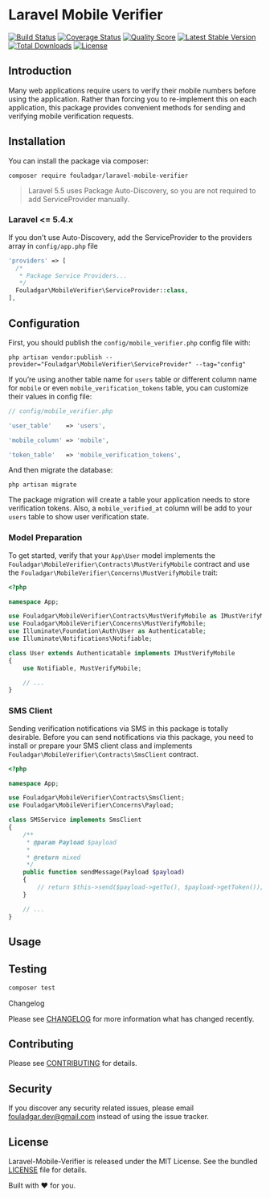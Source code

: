 # Laravel Mobile Verifier

[![Build Status](https://travis-ci.org/mohammad-fouladgar/laravel-mobile-verifier.svg?branch=master)](https://travis-ci.org/mohammad-fouladgar/laravel-mobile-verifier)
[![Coverage Status](https://coveralls.io/repos/github/mohammad-fouladgar/laravel-mobile-verifier/badge.svg)](https://coveralls.io/github/mohammad-fouladgar/laravel-mobile-verifier)
[![Quality Score](https://img.shields.io/scrutinizer/g/mohammad-fouladgar/laravel-mobile-verifier.svg?style=flat-square)](https://scrutinizer-ci.com/g/mohammad-fouladgar/laravel-mobile-verifier)
[![Latest Stable Version](https://poser.pugx.org/fouladgar/laravel-mobile-verifier/v/stable)](https://packagist.org/packages/fouladgar/laravel-mobile-verifier)
[![Total Downloads](https://poser.pugx.org/fouladgar/laravel-mobile-verifier/downloads)](https://packagist.org/packages/fouladgar/laravel-mobile-verifier)
[![License](https://poser.pugx.org/fouladgar/laravel-mobile-verifier/license)](https://packagist.org/packages/fouladgar/laravel-mobile-verifier)


## Introduction
Many web applications require users to verify their mobile numbers before using the application. Rather than forcing you to re-implement this on each application, this package provides convenient methods for sending and verifying mobile verification requests.


## Installation

You can install the package via composer:

```shell
composer require fouladgar/laravel-mobile-verifier
```
> Laravel 5.5 uses Package Auto-Discovery, so you are not required to add ServiceProvider manually.

### Laravel <= 5.4.x

If you don't use Auto-Discovery, add the ServiceProvider to the providers array in ``config/app.php`` file

```php
'providers' => [
  /*
   * Package Service Providers...
   */
  Fouladgar\MobileVerifier\ServiceProvider::class,
],
```


## Configuration

First, you should publish the `config/mobile_verifier.php` config file with:

```
php artisan vendor:publish --provider="Fouladgar\MobileVerifier\ServiceProvider" --tag="config"
```

If you’re using another table name for `users` table or different column name for `mobile` or even `mobile_verification_tokens` table, you can customize their values in config file:

```php
// config/mobile_verifier.php

'user_table'    => 'users',

'mobile_column' => 'mobile',

'token_table'   => 'mobile_verification_tokens',
```

And then migrate the database:
```
php artisan migrate
``` 

The package migration will create a table your application needs to store verification tokens. Also, a `mobile_verified_at` column will be add to your `users` table to show user verification state.

### Model Preparation

To get started, verify that your `App\User` model implements the `Fouladgar\MobileVerifier\Contracts\MustVerifyMobile` contract and use the `Fouladgar\MobileVerifier\Concerns\MustVerifyMobile` trait:

```php
<?php

namespace App;

use Fouladgar\MobileVerifier\Contracts\MustVerifyMobile as IMustVerifyMobile;
use Fouladgar\MobileVerifier\Concerns\MustVerifyMobile;
use Illuminate\Foundation\Auth\User as Authenticatable;
use Illuminate\Notifications\Notifiable;

class User extends Authenticatable implements IMustVerifyMobile
{
    use Notifiable, MustVerifyMobile;

    // ...
}
```

### SMS Client

Sending verification notifications via SMS in this package is totally desirable. Before you can send notifications via this package, you need to install or prepare your SMS client class and implements `Fouladgar\MobileVerifier\Contracts\SmsClient` contract. 

```php
<?php

namespace App;

use Fouladgar\MobileVerifier\Contracts\SmsClient;
use Fouladgar\MobileVerifier\Concerns\Payload;

class SMSService implements SmsClient
{
    /**
     * @param Payload $payload
     *
     * @return mixed
     */
    public function sendMessage(Payload $payload)
    {
        // return $this->send($payload->getTo(), $payload->getToken());
    }

    // ...
}
```

## Usage


## Testing
```sh
composer test
```

Changelog

Please see [CHANGELOG](CHANGELOG.md) for more information what has changed recently.

## Contributing
Please see [CONTRIBUTING](CONTRIBUTING.md) for details.
## Security

If you discover any security related issues, please email fouladgar.dev@gmail.com instead of using the issue tracker.

## License

Laravel-Mobile-Verifier is released under the MIT License. See the bundled
 [LICENSE](https://github.com/mohammad-fouladgar/laravel-mobile-verifier/blob/master/LICENSE)
 file for details.

Built with :heart: for you.
